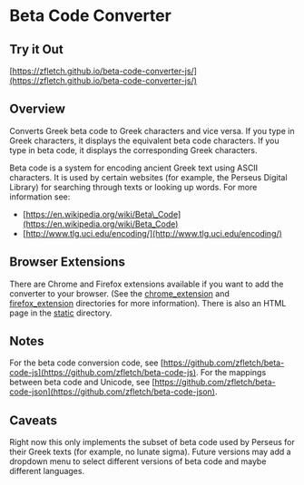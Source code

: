 Beta Code Converter
===================

Try it Out
----------

[https://zfletch.github.io/beta-code-converter-js/](https://zfletch.github.io/beta-code-converter-js/)

Overview
--------

Converts Greek beta code to Greek characters and vice versa.
If you type in Greek characters, it displays the equivalent beta code characters.
If you type in beta code, it displays the corresponding Greek characters.

Beta code is a system for encoding ancient Greek text using ASCII characters.
It is used by certain websites (for example, the Perseus Digital Library) for searching
through texts or looking up words.
For more information see:

- [https://en.wikipedia.org/wiki/Beta\_Code](https://en.wikipedia.org/wiki/Beta_Code)
- [http://www.tlg.uci.edu/encoding/](http://www.tlg.uci.edu/encoding/)

Browser Extensions
------------------

There are Chrome and Firefox extensions available if you want to add the
converter to your browser. (See the [chrome\_extension](https://github.com/zfletch/beta-code-converter-js/tree/master/chrome_extension)
and [firefox\_extension](https://github.com/zfletch/beta-code-converter-js/tree/master/firefox_extension) directories
for more information). There is also an HTML page in the [static](https://github.com/zfletch/beta-code-converter-js/tree/master/static) directory.

Notes
-----

For the beta code conversion code, see [https://github.com/zfletch/beta-code-js](https://github.com/zfletch/beta-code-js).
For the mappings between beta code and Unicode, see [https://github.com/zfletch/beta-code-json](https://github.com/zfletch/beta-code-json).

Caveats
-------

Right now this only implements the subset of beta code used by Perseus for their
Greek texts (for example, no lunate sigma). Future versions may add a dropdown menu
to select different versions of beta code and maybe different languages.
